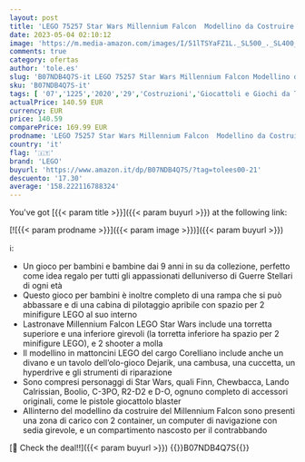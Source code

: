 ```yaml
---
layout: post
title: 'LEGO 75257 Star Wars Millennium Falcon  Modellino da Costruire con Finn  Chewbacca  Lando  Boolio  C-3PO  R2-D2 e D-O  Collezione: L’Ascesa di Skywalker'
date: 2023-05-04 02:10:12
image: 'https://m.media-amazon.com/images/I/51lTSYaFZ1L._SL500_._SL400_.jpg'
comments: true
category: ofertas
author: 'tole.es'
slug: 'B07NDB4Q7S-it LEGO 75257 Star Wars Millennium Falcon Modellino da...'
sku: 'B07NDB4Q7S-it'
tags: [ '07','1225','2020','29','Costruzioni','Giocattoli e Giochi da Tavolo - LuccaComics 2020','Giochi e giocattoli','Self Service','Set di costruzioni giocattolo','Special Features Stores','lego','🇮🇹', ]
actualPrice: 140.59 EUR
currency: EUR
price: 140.59
comparePrice: 169.99 EUR
prodname: 'LEGO 75257 Star Wars Millennium Falcon  Modellino da Costruire con Finn  Chewbacca  Lando  Boolio  C-3PO  R2-D2 e D-O  Collezione: L’Ascesa di Skywalker'
country: 'it'
flag: '🇮🇹'
brand: 'LEGO'
buyurl: 'https://www.amazon.it/dp/B07NDB4Q7S/?tag=tolees00-21'
descuento: '17.30'
average: '158.222116788324'
---
```


You've got [{{< param title >}}]({{< param buyurl >}}) at the following link:

[![{{< param prodname >}}]({{< param image >}})]({{< param buyurl >}})

ℹ️:

- Un gioco per bambini e bambine dai 9 anni in su da collezione, perfetto come idea regalo per tutti gli appassionati delluniverso di Guerre Stellari di ogni età
- Questo gioco per bambini è inoltre completo di una rampa che si può abbassare e di una cabina di pilotaggio apribile con spazio per 2 minifigure LEGO al suo interno
- Lastronave Millennium Falcon LEGO Star Wars include una torretta superiore e una inferiore girevoli (la torretta inferiore ha spazio per 2 minifigure LEGO), e 2 shooter a molla
- Il modellino in mattoncini LEGO del cargo Corelliano include anche un divano e un tavolo dell’olo-gioco Dejarik, una cambusa, una cuccetta, un hyperdrive e gli strumenti di riparazione
- Sono compresi personaggi di Star Wars, quali Finn, Chewbacca, Lando Calrissian, Boolio, C-3PO, R2-D2 e D-O, ognuno completo di accessori originali, come le pistole giocattolo blaster
- Allinterno del modellino da costruire del Millennium Falcon sono presenti una zona di carico con 2 container, un computer di navigazione con sedia girevole, e un compartimento nascosto per il contrabbando

[🛒 Check the deal!!]({{< param buyurl >}})
{{<world>}}B07NDB4Q7S{{</world>}}
